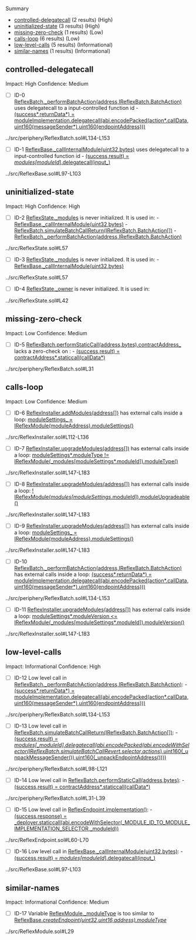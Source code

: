 Summary

- [controlled-delegatecall](#controlled-delegatecall) (2 results) (High)
- [uninitialized-state](#uninitialized-state) (3 results) (High)
- [missing-zero-check](#missing-zero-check) (1 results) (Low)
- [calls-loop](#calls-loop) (6 results) (Low)
- [low-level-calls](#low-level-calls) (5 results) (Informational)
- [similar-names](#similar-names) (1 results) (Informational)

## controlled-delegatecall

Impact: High
Confidence: Medium

- [ ] ID-0
      [ReflexBatch.\_performBatchAction(address,IReflexBatch.BatchAction)](../src/periphery/ReflexBatch.sol#L134-L153) uses delegatecall to a input-controlled function id - [(success*,returnData*) = moduleImplementation.delegatecall(abi.encodePacked(action*.callData,uint160(messageSender*),uint160(endpointAddress)))](../src/periphery/ReflexBatch.sol#L150-L152)

../src/periphery/ReflexBatch.sol#L134-L153

- [ ] ID-1
      [ReflexBase.\_callInternalModule(uint32,bytes)](../src/ReflexBase.sol#L97-L103) uses delegatecall to a input-controlled function id - [(success,result) = _modules[moduleId_].delegatecall(input\_)](../src/ReflexBase.sol#L98)

../src/ReflexBase.sol#L97-L103

## uninitialized-state

Impact: High
Confidence: High

- [ ] ID-2
      [ReflexState.\_modules](../src/ReflexState.sol#L57) is never initialized. It is used in: - [ReflexBase.\_callInternalModule(uint32,bytes)](../src/ReflexBase.sol#L97-L103) - [ReflexBatch.simulateBatchCallReturn(IReflexBatch.BatchAction[])](../src/periphery/ReflexBatch.sol#L98-L121) - [ReflexBatch.\_performBatchAction(address,IReflexBatch.BatchAction)](../src/periphery/ReflexBatch.sol#L134-L153)

../src/ReflexState.sol#L57

- [ ] ID-3
      [ReflexState.\_modules](../src/ReflexState.sol#L57) is never initialized. It is used in: - [ReflexBase.\_callInternalModule(uint32,bytes)](../src/ReflexBase.sol#L97-L103)

../src/ReflexState.sol#L57

- [ ] ID-4
      [ReflexState.\_owner](../src/ReflexState.sol#L42) is never initialized. It is used in:

../src/ReflexState.sol#L42

## missing-zero-check

Impact: Low
Confidence: Medium

- [ ] ID-5
      [ReflexBatch.performStaticCall(address,bytes).contractAddress\_](../src/periphery/ReflexBatch.sol#L31) lacks a zero-check on : - [(success,result) = contractAddress*.staticcall(callData*)](../src/periphery/ReflexBatch.sol#L32)

../src/periphery/ReflexBatch.sol#L31

## calls-loop

Impact: Low
Confidence: Medium

- [ ] ID-6
      [ReflexInstaller.addModules(address[])](../src/ReflexInstaller.sol#L112-L136) has external calls inside a loop: [moduleSettings\_ = IReflexModule(moduleAddress).moduleSettings()](../src/ReflexInstaller.sol#L118)

../src/ReflexInstaller.sol#L112-L136

- [ ] ID-7
      [ReflexInstaller.upgradeModules(address[])](../src/ReflexInstaller.sol#L147-L183) has external calls inside a loop: [moduleSettings*.moduleType != IReflexModule(\_modules[moduleSettings*.moduleId]).moduleType()](../src/ReflexInstaller.sol#L167)

../src/ReflexInstaller.sol#L147-L183

- [ ] ID-8
      [ReflexInstaller.upgradeModules(address[])](../src/ReflexInstaller.sol#L147-L183) has external calls inside a loop: [! IReflexModule(_modules[moduleSettings_.moduleId]).moduleUpgradeable()](../src/ReflexInstaller.sol#L159)

../src/ReflexInstaller.sol#L147-L183

- [ ] ID-9
      [ReflexInstaller.upgradeModules(address[])](../src/ReflexInstaller.sol#L147-L183) has external calls inside a loop: [moduleSettings\_ = IReflexModule(moduleAddress).moduleSettings()](../src/ReflexInstaller.sol#L153)

../src/ReflexInstaller.sol#L147-L183

- [ ] ID-10
      [ReflexBatch.\_performBatchAction(address,IReflexBatch.BatchAction)](../src/periphery/ReflexBatch.sol#L134-L153) has external calls inside a loop: [(success*,returnData*) = moduleImplementation.delegatecall(abi.encodePacked(action*.callData,uint160(messageSender*),uint160(endpointAddress)))](../src/periphery/ReflexBatch.sol#L150-L152)

../src/periphery/ReflexBatch.sol#L134-L153

- [ ] ID-11
      [ReflexInstaller.upgradeModules(address[])](../src/ReflexInstaller.sol#L147-L183) has external calls inside a loop: [moduleSettings*.moduleVersion <= IReflexModule(\_modules[moduleSettings*.moduleId]).moduleVersion()](../src/ReflexInstaller.sol#L163)

../src/ReflexInstaller.sol#L147-L183

## low-level-calls

Impact: Informational
Confidence: High

- [ ] ID-12
      Low level call in [ReflexBatch.\_performBatchAction(address,IReflexBatch.BatchAction)](../src/periphery/ReflexBatch.sol#L134-L153): - [(success*,returnData*) = moduleImplementation.delegatecall(abi.encodePacked(action*.callData,uint160(messageSender*),uint160(endpointAddress)))](../src/periphery/ReflexBatch.sol#L150-L152)

../src/periphery/ReflexBatch.sol#L134-L153

- [ ] ID-13
      Low level call in [ReflexBatch.simulateBatchCallReturn(IReflexBatch.BatchAction[])](../src/periphery/ReflexBatch.sol#L98-L121): - [(success,result) = _modules[\_moduleId].delegatecall(abi.encodePacked(abi.encodeWithSelector(IReflexBatch.simulateBatchCallRevert.selector,actions_),uint160(\_unpackMessageSender()),uint160(\_unpackEndpointAddress())))](../src/periphery/ReflexBatch.sol#L104-L110)

../src/periphery/ReflexBatch.sol#L98-L121

- [ ] ID-14
      Low level call in [ReflexBatch.performStaticCall(address,bytes)](../src/periphery/ReflexBatch.sol#L31-L39): - [(success,result) = contractAddress*.staticcall(callData*)](../src/periphery/ReflexBatch.sol#L32)

../src/periphery/ReflexBatch.sol#L31-L39

- [ ] ID-15
      Low level call in [ReflexEndpoint.implementation()](../src/ReflexEndpoint.sol#L60-L70): - [(success,response) = \_deployer.staticcall(abi.encodeWithSelector(\_MODULE_ID_TO_MODULE_IMPLEMENTATION_SELECTOR,\_moduleId))](../src/ReflexEndpoint.sol#L61-L63)

../src/ReflexEndpoint.sol#L60-L70

- [ ] ID-16
      Low level call in [ReflexBase.\_callInternalModule(uint32,bytes)](../src/ReflexBase.sol#L97-L103): - [(success,result) = _modules[moduleId_].delegatecall(input\_)](../src/ReflexBase.sol#L98)

../src/ReflexBase.sol#L97-L103

## similar-names

Impact: Informational
Confidence: Medium

- [ ] ID-17
      Variable [ReflexModule.\_moduleType](../src/ReflexModule.sol#L29) is too similar to [ReflexBase._createEndpoint(uint32,uint16,address).moduleType_](../src/ReflexBase.sol#L58)

../src/ReflexModule.sol#L29
